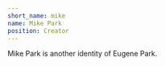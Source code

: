 ```yaml
---
short_name: mike
name: Mike Park
position: Creator
---
```

Mike Park is another identity of Eugene Park.